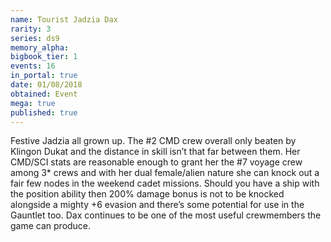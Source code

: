 ```yaml
---
name: Tourist Jadzia Dax
rarity: 3
series: ds9
memory_alpha:
bigbook_tier: 1
events: 16
in_portal: true
date: 01/08/2018
obtained: Event
mega: true
published: true
---
```


Festive Jadzia all grown up. The #2 CMD crew overall only beaten by Klingon Dukat and the distance in skill isn’t that far between them. Her CMD/SCI stats are reasonable enough to grant her the #7 voyage crew among 3* crews and with her dual female/alien nature she can knock out a fair few nodes in the weekend cadet missions. Should you have a ship with the position ability then 200% damage bonus is not to be knocked alongside a mighty +6 evasion and there’s some potential for use in the Gauntlet too. Dax continues to be one of the most useful crewmembers the game can produce.

